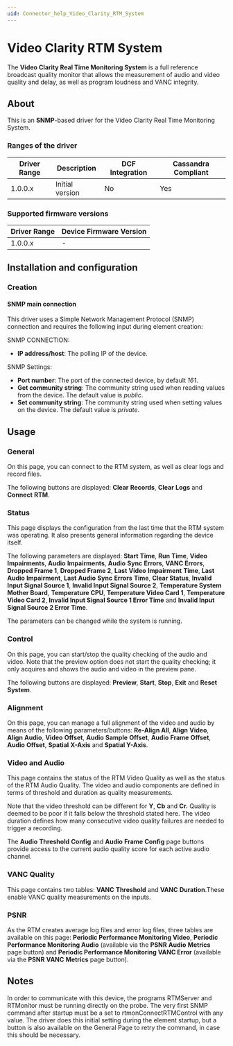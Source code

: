```yaml
---
uid: Connector_help_Video_Clarity_RTM_System
---
```


# Video Clarity RTM System

The **Video Clarity Real Time Monitoring System** is a full reference broadcast quality monitor that allows the measurement of audio and video quality and delay, as well as program loudness and VANC integrity.

## About

This is an **SNMP**-based driver for the Video Clarity Real Time Monitoring System.

### Ranges of the driver

| **Driver Range** | **Description** | **DCF Integration** | **Cassandra Compliant** |
|------------------|-----------------|---------------------|-------------------------|
| 1.0.0.x          | Initial version | No                  | Yes                     |

### Supported firmware versions

| **Driver Range** | **Device Firmware Version** |
|------------------|-----------------------------|
| 1.0.0.x          | \-                          |

## Installation and configuration

### Creation

#### SNMP main connection

This driver uses a Simple Network Management Protocol (SNMP) connection and requires the following input during element creation:

SNMP CONNECTION:

- **IP address/host**: The polling IP of the device.

SNMP Settings:

- **Port number**: The port of the connected device, by default *161*.
- **Get community string**: The community string used when reading values from the device. The default value is *public*.
- **Set community string**: The community string used when setting values on the device. The default value is *private*.

## Usage

### General

On this page, you can connect to the RTM system, as well as clear logs and record files.

The following buttons are displayed: **Clear** **Records**, **Clear** **Logs** and **Connect** **RTM**.

### Status

This page displays the configuration from the last time that the RTM system was operating. It also presents general information regarding the device itself.

The following parameters are displayed: **Start** **Time**, **Run** **Time**, **Video** **Impairments**, **Audio** **Impairments**, **Audio** **Sync** **Errors**, **VANC Errors**, **Dropped Frame 1**, **Dropped Frame 2**, **Last** **Video** **Impairment** **Time**, **Last** **Audio** **Impairment**, **Last** **Audio** **Sync** **Errors** **Time**, **Clear Status**, **Invalid Input Signal Source 1**, **Invalid Input Signal Source 2**, **Temperature System Mother Board**, **Temperature CPU**, **Temperature Video Card 1**, **Temperature Video Card 2**, **Invalid Input Signal Source 1 Error Time** and **Invalid Input Signal Source 2 Error Time**.

The parameters can be changed while the system is running.

### Control

On this page, you can start/stop the quality checking of the audio and video. Note that the preview option does not start the quality checking; it only acquires and shows the audio and video in the preview pane.

The following buttons are displayed: **Preview**, **Start**, **Stop**, **Exit** and **Reset System**.

### Alignment

On this page, you can manage a full alignment of the video and audio by means of the following parameters/buttons: **Re-Align All**, **Align** **Video**, **Align** **Audio**, **Video** **Offset**, **Audio** **Sample** **Offset**, **Audio** **Frame** **Offset**, **Audio** **Offset**, **Spatial** **X-Axis** and **Spatial Y-Axis**.

### Video and Audio

This page contains the status of the RTM Video Quality as well as the status of the RTM Audio Quality. The video and audio components are defined in terms of threshold and duration as quality measurements.

Note that the video threshold can be different for **Y**, **Cb** and **Cr.** Quality is deemed to be poor if it falls below the threshold stated here. The video duration defines how many consecutive video quality failures are needed to trigger a recording.

The **Audio** **Threshold** **Config** and **Audio** **Frame** **Config** page buttons provide access to the current audio quality score for each active audio channel.

### VANC Quality

This page contains two tables: **VANC** **Threshold** and **VANC** **Duration**.These enable VANC quality measurements on the inputs.

### PSNR

As the RTM creates average log files and error log files, three tables are available on this page: **Periodic Performance Monitoring Video**, **Periodic Performance Monitoring Audio** (available via the **PSNR** **Audio** **Metrics** page button) and **Periodic Performance Monitoring VANC Error** (available via the **PSNR** **VANC** **Metrics** page button).

## Notes

In order to communicate with this device, the programs RTMServer and RTMonitor must be running directly on the probe. The very first SNMP command after startup must be a set to rtmonConnectRTMControl with any value. The driver does this initial setting during the element startup, but a button is also available on the General Page to retry the command, in case this should be necessary.
